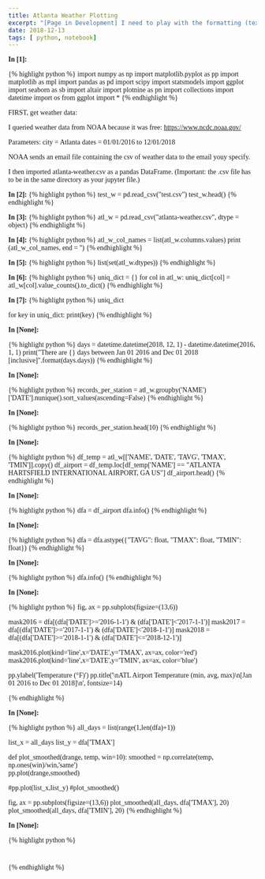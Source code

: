 ```yaml
---
title: Atlanta Weather Plotting
excerpt: "[Page in Development] I need to play with the formatting (text sizing, color, adding images, etc.)"
date: 2018-12-13
tags: [ python, notebook]
---
```


<span style="font-family:Fontawesome; font-size:1.0em;">

**In [1]:**

{% highlight python %}
import numpy as np
import matplotlib.pyplot as pp
import matplotlib as mpl
import pandas as pd
import scipy
import statsmodels
import ggplot
import seaborn as sb
import altair
import plotnine as pn
import collections
import datetime
import os
from ggplot import *
{% endhighlight %}


FIRST, get weather data:

I queried weather data from NOAA because it was free:
https://www.ncdc.noaa.gov/

Parameters: 
city  = Atlanta
dates = 01/01/2016 to 12/01/2018

NOAA sends an email file containing the csv of weather data to the email youy specify.

I then imported atlanta-weather.csv as a pandas DataFrame. (Important: the .csv file has to be in the same directory as your jupyter file.) 


**In [2]:**
{% highlight python %}
test_w = pd.read_csv("test.csv")
test_w.head()
{% endhighlight %}

**In [3]:**
{% highlight python %}
atl_w = pd.read_csv("atlanta-weather.csv", dtype = object)
{% endhighlight %}

**In [4]:**
{% highlight python %}
atl_w_col_names = list(atl_w.columns.values)
print (atl_w_col_names, end = '')
{% endhighlight %}

**In [5]:**
{% highlight python %}
list(set(atl_w.dtypes))
{% endhighlight %}


**In [6]:**
{% highlight python %}
uniq_dict = {}
for col in atl_w:
    uniq_dict[col] = atl_w[col].value_counts().to_dict()
{% endhighlight %}

**In [7]:**
{% highlight python %}
uniq_dict

for key in uniq_dict: 
    print(key)
{% endhighlight %}

**In [None]:**

{% highlight python %}
days = datetime.datetime(2018, 12, 1) - datetime.datetime(2016, 1, 1)
print("There are {} days between Jan 01 2016 and Dec 01 2018 [inclusive]".format(days.days))
{% endhighlight %}

**In [None]:**

{% highlight python %}
records_per_station = atl_w.groupby('NAME')['DATE'].nunique().sort_values(ascending=False)
{% endhighlight %}

**In [None]:**

{% highlight python %}
records_per_station.head(10)
{% endhighlight %}

**In [None]:**

{% highlight python %}
df_temp = atl_w[['NAME', 'DATE', 'TAVG', 'TMAX', 'TMIN']].copy()
df_airport = df_temp.loc[df_temp['NAME'] == "ATLANTA HARTSFIELD INTERNATIONAL AIRPORT, GA US"]
df_airport.head()
{% endhighlight %}

**In [None]:**

{% highlight python %}
dfa = df_airport
dfa.info()
{% endhighlight %}

**In [None]:**

{% highlight python %}
dfa = dfa.astype({"TAVG": float, "TMAX": float, "TMIN": float})
{% endhighlight %}

**In [None]:**

{% highlight python %}
dfa.info()
{% endhighlight %}

**In [None]:**

{% highlight python %}
fig, ax = pp.subplots(figsize=(13,6))

mask2016 = dfa[(dfa['DATE']>='2016-1-1') & (dfa['DATE']<'2017-1-1')] 
mask2017 = dfa[(dfa['DATE']>='2017-1-1') & (dfa['DATE']<'2018-1-1')] 
mask2018 = dfa[(dfa['DATE']>='2018-1-1') & (dfa['DATE']<='2018-12-1')] 

mask2016.plot(kind='line',x='DATE',y='TMAX', ax=ax, color='red')
mask2016.plot(kind='line',x='DATE',y='TMIN', ax=ax, color='blue')


pp.ylabel('Temperature (°F)')
pp.title('\nATL Airport Temperature (min, avg, max)\n[Jan 01 2016 to Dec 01 2018]\n', fontsize=14)

{% endhighlight %}

**In [None]:**

{% highlight python %}
all_days = list(range(1,len(dfa)+1))

list_x = all_days
list_y = dfa['TMAX']


def plot_smoothed(drange, temp, win=10):
    smoothed = np.correlate(temp, np.ones(win)/win,'same')    
    pp.plot(drange,smoothed)

#pp.plot(list_x,list_y)
#plot_smoothed()

fig, ax = pp.subplots(figsize=(13,6))
plot_smoothed(all_days, dfa['TMAX'], 20)
plot_smoothed(all_days, dfa['TMIN'], 20)
{% endhighlight %}

**In [None]:**

{% highlight python %}
# 
{% endhighlight %}


</span>